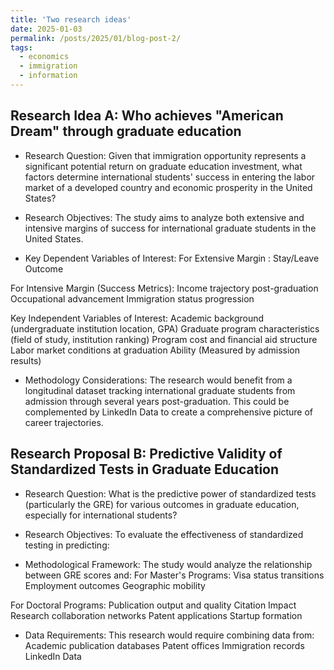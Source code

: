 ```yaml
---
title: 'Two research ideas'
date: 2025-01-03
permalink: /posts/2025/01/blog-post-2/
tags:
  - economics
  - immigration
  - information
---
```


Research Idea A: Who achieves "American Dream" through graduate education
---------
* Research Question:
Given that immigration opportunity represents a significant potential return on graduate education investment, what factors determine international students' success in entering the labor market of a developed country and economic prosperity in the United States?

* Research Objectives:
The study aims to analyze both extensive and intensive margins of success for international graduate students in the United States.

* Key Dependent Variables of Interest:
For Extensive Margin :
	Stay/Leave Outcome

For Intensive Margin (Success Metrics):
	Income trajectory post-graduation
	Occupational advancement
	Immigration status progression

Key Independent Variables of Interest:
	Academic background (undergraduate institution location, GPA)
	Graduate program characteristics (field of study, institution ranking)
	Program cost and financial aid structure
	Labor market conditions at graduation
 	Ability (Measured by admission results)

* Methodology Considerations:
The research would benefit from a longitudinal dataset tracking international graduate students from admission through several years post-graduation. This could be complemented by LinkedIn Data to create a comprehensive picture of career trajectories.


Research Proposal B: Predictive Validity of Standardized Tests in Graduate Education
------------
* Research Question:
What is the predictive power of standardized tests (particularly the GRE) for various outcomes in graduate education, especially for international students?

* Research Objectives:
To evaluate the effectiveness of standardized testing in predicting:

* Methodological Framework:
The study would analyze the relationship between GRE scores and:
For Master's Programs:
Visa status transitions
Employment outcomes
Geographic mobility

For Doctoral Programs:
Publication output and quality
Citation Impact
Research collaboration networks
Patent applications
Startup formation

* Data Requirements:
This research would require combining data from:
Academic publication databases
Patent offices
Immigration records
LinkedIn Data
